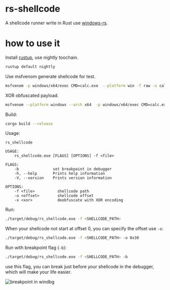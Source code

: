 # rs-shellcode

A shellcode runner write in Rust use [windows-rs](https://github.com/microsoft/windows-rs).


# how to use it

Install [rustup](https://rustup.rs/), use nightly toochain.

```sh
rustup default nightly
```

Use msfvenom generate shellcode for test.

```sh
msfvenom -p windows/x64/exec CMD=calc.exe  --platform win -f raw -o calc64.raw
```

XOR obfuscated payload.
```sh
msfvenom --platform windows --arch x64  -p windows/x64/exec CMD=calc.exe -f raw --encrypt xor --encrypt-key "\x55"
```

Build:

```sh
cargo build --release
```

Usage:
```
rs_shellcode 

USAGE:
    rs_shellcode.exe [FLAGS] [OPTIONS] -f <file>

FLAGS:
    -b               set breakpoint in debugger
    -h, --help       Prints help information
    -V, --version    Prints version information

OPTIONS:
    -f <file>          shellcode path
    -o <offset>        shellcode offset
    -x <xor>           deobfuscate with XOR encoding
```

Run:

```sh
./target/debug/rs_shellcode.exe -f <SHELLCODE_PATH>
```

When your shellcode not start at offset 0, you can specify the offset use `-o`:

```sh
./target/debug/rs_shellcode.exe -f <SHELLCODE_PATH> -o 0x30
```


Run with breakpoint flag (`-b`):

```sh
./target/debug/rs_shellcode.exe -f <SHELLCODE_PATH> -b
```

use this flag, you can break just before your shellcode in the debugger, which will make your life easier.

![breakpoint in windbg](./breakpoint.png)